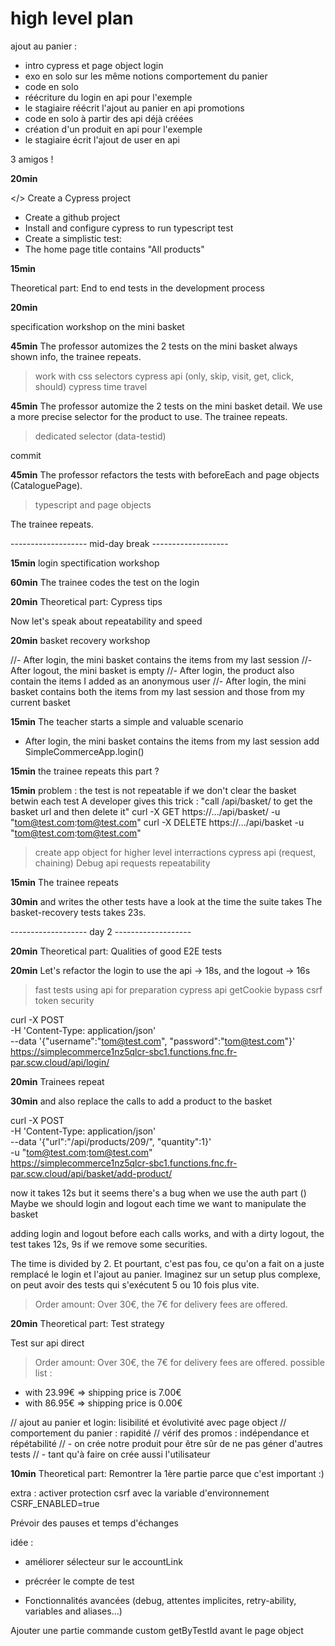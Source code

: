 # high level plan


ajout au panier :
- intro cypress et page object
login
- exo en solo sur les même notions
comportement du panier
- code en solo
- réécriture du login en api pour l'exemple
- le stagiaire réécrit l'ajout au panier en api
promotions
- code en solo à partir des api déjà créées
- création d'un produit en api pour l'exemple
- le stagiaire écrit l'ajout de user en api

3 amigos !


**20min**

</> Create a Cypress project
- Create a github project
- Install and configure cypress to run typescript test
- Create a simplistic test:
- The home page title contains "All products"

**15min**

Theoretical part: End to end tests in the development process


**20min**

specification workshop on the mini basket


**45min**
The professor automizes the 2 tests on the mini basket always shown info,
the trainee repeats.

> work with css selectors
> cypress api (only, skip, visit, get, click, should)
> cypress time travel

**45min**
The professor automize the 2 tests on the mini basket detail.
We use a more precise selector for the product to use.
The trainee repeats.

> dedicated selector (data-testid)

commit

**45min**
The professor refactors the tests with beforeEach and page objects (CataloguePage).

> typescript and page objects

The trainee repeats.


------------------- mid-day break -------------------


**15min**
login spectification workshop

**60min**
The trainee codes the test on the login


**20min**
Theoretical part: Cypress tips


Now let's speak about repeatability and speed

**20min**
basket recovery workshop

//- After login, the mini basket contains the items from my last session
//- After logout, the mini basket is empty
//- After login, the product also contain the items I added as an anonymous user
//- After login, the mini basket contains both the items from my last session and those from my current basket

**15min**
The teacher starts a simple and valuable scenario
- After login, the mini basket contains the items from my last session
add SimpleCommerceApp.login()

**15min**
the trainee repeats this part ?

**15min**
problem : the test is not repeatable if we don't clear the basket betwin each test
A developer gives this trick :
"call /api/basket/ to get the basket url and then delete it"
curl -X GET https://.../api/basket/ -u "tom@test.com:tom@test.com"
curl -X DELETE https://.../api/basket -u "tom@test.com:tom@test.com"

> create app object for higher level interractions
> cypress api (request, chaining)
> Debug api requests
> repeatability

**15min**
The trainee repeats

**30min**
and writes the other tests
have a look at the time the suite takes
The basket-recovery tests takes 23s.

------------------- day 2 -------------------

**20min**
Theoretical part: Qualities of good E2E tests

**20min**
Let's refactor the login to use the api -> 18s, and the logout -> 16s 
> fast tests using api for preparation
> cypress api getCookie
> bypass csrf token security

curl -X POST \
  -H 'Content-Type: application/json' \
  --data '{"username":"tom@test.com", "password":"tom@test.com"}' \
  https://simplecommerce1nz5qlcr-sbc1.functions.fnc.fr-par.scw.cloud/api/login/

**20min**
Trainees repeat

**30min**
and also replace the calls to add a product to the basket

curl -X POST \
  -H 'Content-Type: application/json' \
  --data '{"url":"/api/products/209/", "quantity":1}' \
  -u "tom@test.com:tom@test.com" \
  https://simplecommerce1nz5qlcr-sbc1.functions.fnc.fr-par.scw.cloud/api/basket/add-product/

now it takes 12s
but it seems there's a bug when we use the auth part ()
Maybe we should login and logout each time we want to manipulate the basket

adding login and logout before each calls works, and with a dirty logout, the test takes 12s, 9s if we remove some securities.

The time is divided by 2. Et pourtant, c'est pas fou, ce qu'on a fait
on a juste remplacé le login et l'ajout au panier.
Imaginez sur un setup plus complexe, on peut avoir des tests qui s'exécutent 5 ou 10 fois plus vite.


> Order amount:
> Over 30€, the 7€ for delivery fees are offered.


**20min**
Theoretical part: Test strategy

Test sur api direct

> Order amount: Over 30€, the 7€ for delivery fees are offered.
possible list :
+ with 23.99€ => shipping price is 7.00€
+ with 86.95€ => shipping price is 0.00€




// ajout au panier et login: lisibilité et évolutivité avec page object
// comportement du panier : rapidité
// vérif des promos : indépendance et répétabilité
//  - on crée notre produit pour être sûr de ne pas géner d'autres tests
//  - tant qu'à faire on crée aussi l'utilisateur



**10min**
Theoretical part: Remontrer la 1ère partie parce que c'est important :)


extra :
activer protection csrf avec la variable d'environnement CSRF_ENABLED=true


Prévoir des pauses et temps d'échanges

idée :
- améliorer sélecteur sur le accountLink
- précréer le compte de test



- Fonctionnalités avancées (debug, attentes implicites, retry-ability, variables and aliases...)

Ajouter une partie commande custom getByTestId avant le page object


